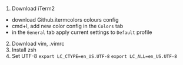 1. Download iTerm2
  * download Github.itermcolors colours config
  * cmd+I, add new color config in the `Colors` tab
  * in the `General` tab apply current settings to `Default` profile
2. Download vim, .vimrc
3. Install zsh
4. Set UTF-8
  `export LC_CTYPE=en_US.UTF-8`
  `export LC_ALL=en_US.UTF-8`
